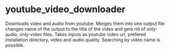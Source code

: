 # youtube_video_downloader
Downloads video and audio from youtube. Merges them into one output file changes name of the output to the title of the video and gets rid of only-audio, only-video files.
Takes inputs as youtube video url, prefered installation directory, video and audio quality. Searching by video name is possible.
